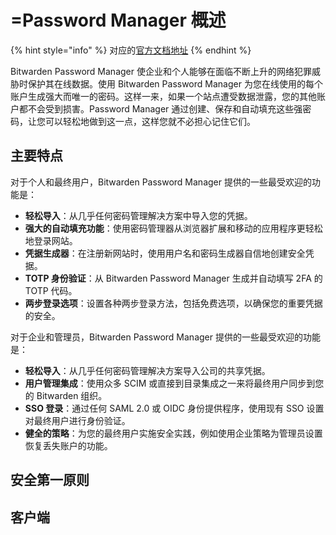 # =Password Manager 概述

{% hint style="info" %}
对应的[官方文档地址](https://bitwarden.com/help/password-manager-overview/)
{% endhint %}

Bitwarden Password Manager 使企业和个人能够在面临不断上升的网络犯罪威胁时保护其在线数据。使用 Bitwarden Password Manager 为您在线使用的每个账户生成强大而唯一的密码。这样一来，如果一个站点遭受数据泄露，您的其他账户都不会受到损害。Password Manager 通过创建、保存和自动填充这些强密码，让您可以轻松地做到这一点，这样您就不必担心记住它们。

## 主要特点 <a href="#key-features" id="key-features"></a>

对于个人和最终用户，Bitwarden Password Manager 提供的一些最受欢迎的功能是：

* **轻松导入**：从几乎任何密码管理解决方案中导入您的凭据。
* **强大的自动填充功能**：使用密码管理器从浏览器扩展和移动的应用程序更轻松地登录网站。
* **凭据生成器**：在注册新网站时，使用用户名和密码生成器自信地创建安全凭据。
* **TOTP 身份验证**：从 Bitwarden Password Manager 生成并自动填写 2FA 的 TOTP 代码。
* **两步登录选项**：设置各种两步登录方法，包括免费选项，以确保您的重要凭据的安全。

对于企业和管理员，Bitwarden Password Manager 提供的一些最受欢迎的功能是：

* **轻松导入**：从几乎任何密码管理解决方案导入公司的共享凭据。
* **用户管理集成**：使用众多 SCIM 或直接到目录集成之一来将最终用户同步到您的 Bitwarden 组织。
* **SSO 登录**：通过任何 SAML 2.0 或 OIDC 身份提供程序，使用现有 SSO 设置对最终用户进行身份验证。
* **健全的策略**：为您的最终用户实施安全实践，例如使用企业策略为管理员设置恢复丢失账户的功能。

## 安全第一原则 <a href="#security-first-principles" id="security-first-principles"></a>

## 客户端 <a href="#clients" id="clients"></a>
